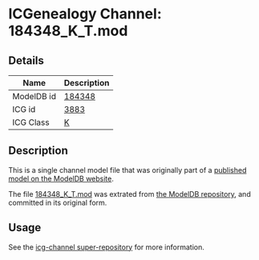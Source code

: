 # ICGenealogy Channel: 184348\_K\_T.mod

## Details

Name | Description
---- | -----------
ModelDB id | [184348](http://senselab.med.yale.edu/ModelDB/ShowModel.cshtml?model=184348)
ICG id | [3883](http://icg.neurotheory.ox.ac.uk/channels/1/3883)
ICG Class | [K](http://icg.neurotheory.ox.ac.uk/channels/1)

## Description

This is a single channel model file that was originally part of a [published model on the ModelDB website](http://senselab.med.yale.edu/mModelDB/ShowModel.cshtml?model=184348).

The file [184348\_K\_T.mod](184348_K_T.mod) was extrated from [the ModelDB repository](http://senselab.med.yale.edu/ModelDB/ShowModel.cshtml?model=184348), and committed in its original form.

## Usage

See the [icg-channel super-repository](https://github.com/icgenealogy/icg-channels) for more information.